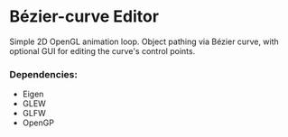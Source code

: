 # Bézier-curve Editor

Simple 2D OpenGL animation loop. Object pathing via Bézier curve, with optional GUI for editing the curve's control points.

### Dependencies:
* Eigen
* GLEW
* GLFW
* OpenGP
